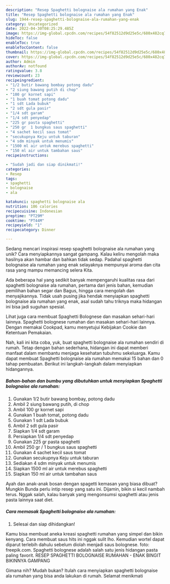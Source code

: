 ```yaml
---
description: "Resep Spaghetti bolognaise ala rumahan yang Enak"
title: "Resep Spaghetti bolognaise ala rumahan yang Enak"
slug: 1944-resep-spaghetti-bolognaise-ala-rumahan-yang-enak
category: Uncategorized
date: 2022-04-30T08:25:29.485Z
image: https://img-global.cpcdn.com/recipes/54f82512d9d25e5c/680x482cq70/spaghetti-bolognaise-ala-rumahan-foto-resep-utama.jpg
hideToc: false
enableToc: true
enableTocContent: false
thumbnail: https://img-global.cpcdn.com/recipes/54f82512d9d25e5c/680x482cq70/spaghetti-bolognaise-ala-rumahan-foto-resep-utama.jpg
cover: https://img-global.cpcdn.com/recipes/54f82512d9d25e5c/680x482cq70/spaghetti-bolognaise-ala-rumahan-foto-resep-utama.jpg
author: Admin
authorAv: notfound
ratingvalue: 3.8
reviewcount: 23
recipeingredient:
- "1/2 butir bawang bombay potong dadu"
- "2 siung bawang putih di chop"
- "100 gr kornet sapi"
- "1 buah tomat potong dadu"
- "1 sdt Lada bubuk"
- "2 sdt gula pasir"
- "1/4 sdt garam"
- "1/4 sdt penyedap"
- "225 gr pasta spaghetti"
- "250 gr  1 bungkus saus spaghetti"
- "4 sachet kecil saus tomat"
- "secukupnya Keju untuk taburan"
- "4 sdm minyak untuk menumis"
- "1500 ml air untuk merebus spaghetti"
- "150 ml air untuk tambahan saus"
recipeinstructions:

- "Sudah jadi dan siap dinikmati!"
categories:
- Resep
tags:
- spaghetti
- bolognaise
- ala

katakunci: spaghetti bolognaise ala 
nutrition: 186 calories
recipecuisine: Indonesian
preptime: "PT29M"
cooktime: "PT44M"
recipeyield: "1"
recipecategory: Dinner

---
```





Sedang mencari inspirasi resep spaghetti bolognaise ala rumahan yang unik? Cara menyiapkannya sangat gampang. Kalau keliru mengolah maka hasilnya akan hambar dan bahkan tidak sedap. Padahal spaghetti bolognaise ala rumahan yang enak selayaknya mempunyai aroma dan cita rasa yang mampu memancing selera Kita.





Ada beberapa hal yang sedikit banyak mempengaruhi kualitas rasa dari spaghetti bolognaise ala rumahan, pertama dari jenis bahan, kemudian pemilihan bahan segar dan Bagus, hingga cara mengolah dan menyajikannya. Tidak usah pusing jika hendak menyiapkan spaghetti bolognaise ala rumahan yang enak,      asal sudah tahu triknya maka hidangan ini bisa jadi suguhan spesial.














Lihat juga cara membuat Spaghetti Bolognese dan masakan sehari-hari lainnya. Spaghetti bolognese rumahan dan masakan sehari-hari lainnya. Dengan memakai Cookpad, kamu menyetujui Kebijakan Cookie dan Ketentuan Pemakaian.






Nah, kali ini kita coba, yuk, buat spaghetti bolognaise ala rumahan sendiri di rumah. Tetap dengan bahan sederhana, hidangan ini dapat memberi manfaat dalam membantu menjaga kesehatan tubuhmu sekeluarga. Kamu dapat membuat Spaghetti bolognaise ala rumahan memakai 15 bahan dan 0 tahap pembuatan. Berikut ini langkah-langkah dalam menyiapkan hidangannya.

<!--inarticleads1-->

##### Bahan-bahan dan bumbu yang dibutuhkan untuk menyiapkan Spaghetti bolognaise ala rumahan:

1. Gunakan 1/2 butir bawang bombay, potong dadu
1. Ambil 2 siung bawang putih, di chop
1. Ambil 100 gr kornet sapi
1. Gunakan 1 buah tomat, potong dadu
1. Gunakan 1 sdt Lada bubuk
1. Ambil 2 sdt gula pasir
1. Siapkan 1/4 sdt garam
1. Persiapkan 1/4 sdt penyedap
1. Gunakan 225 gr pasta spaghetti
1. Ambil 250 gr / 1 bungkus saus spaghetti
1. Gunakan 4 sachet kecil saus tomat
1. Gunakan secukupnya Keju untuk taburan
1. Sediakan 4 sdm minyak untuk menumis
1. Siapkan 1500 ml air untuk merebus spaghetti
1. Siapkan 150 ml air untuk tambahan saus


Ayah dan anak-anak bosan dengan spagetti kemasan yang biasa dibuat? Mungkin Bunda perlu intip resep yang satu ini. Dijamin, bikin si kecil nambah terus. Nggak salah, kalau banyak yang mengonsumsi spaghetti atau jenis pasta lainnya saat diet. 

<!--inarticleads2-->

##### Cara memasak Spaghetti bolognaise ala rumahan:


1. Selesai dan siap dihidangkan!

Kamu bisa membuat aneka kreasi spaghetti rumahan yang simpel dan bikin kenyang. Cara membuat saus hits ini nggak sulit lho. Kemudian wortel dapat diparut terlebih dahulu sebelum diolah menjadi saus bolognese. foto: freepik.com. Spaghetti bolognese adalah salah satu jenis hidangan pasta paling favorit. RESEP SPAGHETTI BOLOGNAISE RUMAHAN - ENAK BINGIT BIKINNYA GAMPANG 

Gimana nih? Mudah bukan? Itulah cara menyiapkan spaghetti bolognaise ala rumahan yang bisa anda lakukan di rumah. Selamat menikmati
